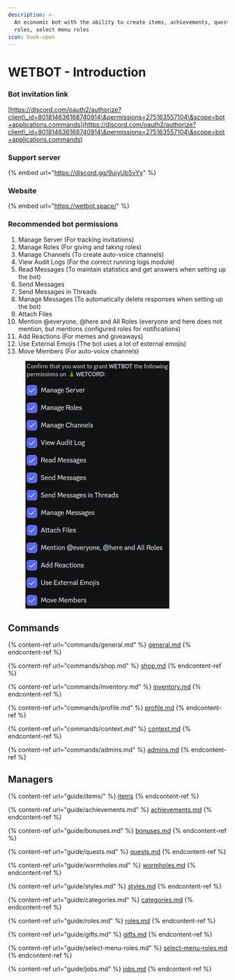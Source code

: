 ```yaml
---
description: >-
  An economic bot with the ability to create items, achievements, quests, income
  roles, select menu roles
icon: book-open
---
```


# WETBOT - Introduction

### **Bot invitation link**

[https://discord.com/oauth2/authorize?client\_id=801814636168740914\&permissions=275163557104\&scope=bot+applications.commands](https://discord.com/oauth2/authorize?client\_id=801814636168740914\&permissions=275163557104\&scope=bot+applications.commands)

### Support server

{% embed url="https://discord.gg/9ujyUb5vYy" %}

### Website

{% embed url="https://wetbot.space/" %}

### Recommended bot permissions

1. Manage Server (For tracking invitations)
2. Manage Roles (For giving and taking roles)
3. Manage Channels (To create auto-voice channels)
4. View Audit Logs (For the correct running logs module)
5. Read Messages (To maintain statistics and get answers when setting up the bot)
6. Send Messages
7. Send Messages in Threads
8. Manage Messages (To automatically delete responses when setting up the bot)
9. Attach Files
10. Mention @everyone, @here and All Roles (everyone and here does not mention, but mentions configured roles for notifications)
11. Add Reactions (For memes and giveaways)
12. Use External Emojis (The bot uses a lot of external emojis)
13. Move Members (For auto-voice channels)

<figure><img src=".gitbook/assets/Скриншот 07-03-2023 004833.png" alt=""><figcaption></figcaption></figure>

## Commands

{% content-ref url="commands/general.md" %}
[general.md](commands/general.md)
{% endcontent-ref %}

{% content-ref url="commands/shop.md" %}
[shop.md](commands/shop.md)
{% endcontent-ref %}

{% content-ref url="commands/inventory.md" %}
[inventory.md](commands/inventory.md)
{% endcontent-ref %}

{% content-ref url="commands/profile.md" %}
[profile.md](commands/profile.md)
{% endcontent-ref %}

{% content-ref url="commands/context.md" %}
[context.md](commands/context.md)
{% endcontent-ref %}

{% content-ref url="commands/admins.md" %}
[admins.md](commands/admins.md)
{% endcontent-ref %}

## Managers

{% content-ref url="guide/items/" %}
[items](guide/items/)
{% endcontent-ref %}

{% content-ref url="guide/achievements.md" %}
[achievements.md](guide/achievements.md)
{% endcontent-ref %}

{% content-ref url="guide/bonuses.md" %}
[bonuses.md](guide/bonuses.md)
{% endcontent-ref %}

{% content-ref url="guide/quests.md" %}
[quests.md](guide/quests.md)
{% endcontent-ref %}

{% content-ref url="guide/wormholes.md" %}
[wormholes.md](guide/wormholes.md)
{% endcontent-ref %}

{% content-ref url="guide/styles.md" %}
[styles.md](guide/styles.md)
{% endcontent-ref %}

{% content-ref url="guide/categories.md" %}
[categories.md](guide/categories.md)
{% endcontent-ref %}

{% content-ref url="guide/roles.md" %}
[roles.md](guide/roles.md)
{% endcontent-ref %}

{% content-ref url="guide/gifts.md" %}
[gifts.md](guide/gifts.md)
{% endcontent-ref %}

{% content-ref url="guide/select-menu-roles.md" %}
[select-menu-roles.md](guide/select-menu-roles.md)
{% endcontent-ref %}

{% content-ref url="guide/jobs.md" %}
[jobs.md](guide/jobs.md)
{% endcontent-ref %}
